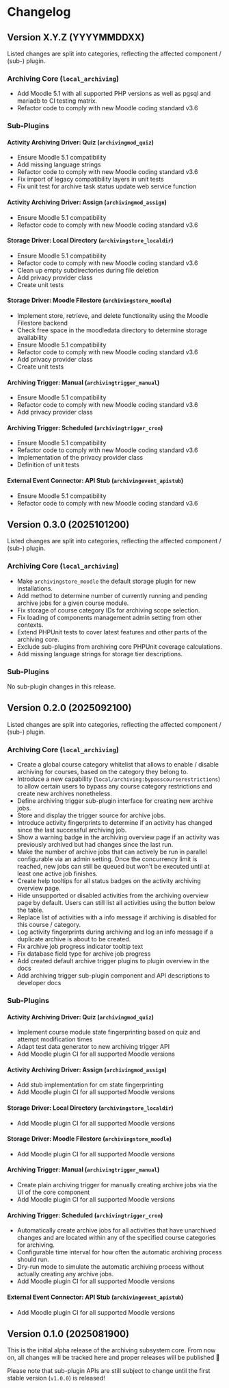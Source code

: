 # Changelog

## Version X.Y.Z (YYYYMMDDXX)

Listed changes are split into categories, reflecting the affected component / (sub-) plugin.

### Archiving Core (`local_archiving`)

- Add Moodle 5.1 with all supported PHP versions as well as pgsql and mariadb to CI testing matrix.
- Refactor code to comply with new Moodle coding standard v3.6


### Sub-Plugins

#### Activity Archiving Driver: Quiz (`archivingmod_quiz`)

- Ensure Moodle 5.1 compatibility
- Add missing language strings
- Refactor code to comply with new Moodle coding standard v3.6
- Fix import of legacy compatibility layers in unit tests
- Fix unit test for archive task status update web service function

#### Activity Archiving Driver: Assign (`archivingmod_assign`)

- Ensure Moodle 5.1 compatibility
- Refactor code to comply with new Moodle coding standard v3.6

#### Storage Driver: Local Directory (`archivingstore_localdir`)

- Ensure Moodle 5.1 compatibility
- Refactor code to comply with new Moodle coding standard v3.6
- Clean up empty subdirectories during file deletion
- Add privacy provider class
- Create unit tests

#### Storage Driver: Moodle Filestore (`archivingstore_moodle`)

- Implement store, retrieve, and delete functionality using the Moodle Filestore backend
- Check free space in the moodledata directory to determine storage availability
- Ensure Moodle 5.1 compatibility
- Refactor code to comply with new Moodle coding standard v3.6
- Add privacy provider class
- Create unit tests

#### Archiving Trigger: Manual (`archivingtrigger_manual`)

- Ensure Moodle 5.1 compatibility
- Refactor code to comply with new Moodle coding standard v3.6
- Add privacy provider class

#### Archiving Trigger: Scheduled (`archivingtrigger_cron`)

- Ensure Moodle 5.1 compatibility
- Refactor code to comply with new Moodle coding standard v3.6
- Implementation of the privacy provider class
- Definition of unit tests

#### External Event Connector: API Stub (`archivingevent_apistub`)

- Ensure Moodle 5.1 compatibility
- Refactor code to comply with new Moodle coding standard v3.6


## Version 0.3.0 (2025101200)

Listed changes are split into categories, reflecting the affected component / (sub-) plugin.

### Archiving Core (`local_archiving`)

- Make `archivingstore_moodle` the default storage plugin for new installations.
- Add method to determine number of currently running and pending archive jobs for a given course module.
- Fix storage of course category IDs for archiving scope selection.
- Fix loading of components management admin setting from other contexts.
- Extend PHPUnit tests to cover latest features and other parts of the archiving core.
- Exclude sub-plugins from archiving core PHPUnit coverage calculations.
- Add missing language strings for storage tier descriptions.

### Sub-Plugins

No sub-plugin changes in this release.


## Version 0.2.0 (2025092100)

Listed changes are split into categories, reflecting the affected component / (sub-) plugin.

### Archiving Core (`local_archiving`)

- Create a global course category whitelist that allows to enable / disable archiving for courses, based on the category
  they belong to.
- Introduce a new capability (`local/archiving:bypasscourserestrictions`) to allow certain users to bypass any course
  category restrictions and create new archives nonetheless.
- Define archiving trigger sub-plugin interface for creating new archive jobs.
- Store and display the trigger source for archive jobs.
- Introduce activity fingerprints to determine if an activity has changed since the last successful archiving job.
- Show a warning badge in the archiving overview page if an activity was previously archived but had changes since the
  last run.
- Make the number of archive jobs that can actively be run in parallel configurable via an admin setting. Once the
  concurrency limit is reached, new jobs can still be queued but won't be executed until at least one active job
  finishes.
- Create help tooltips for all status badges on the activity archiving overview page.
- Hide unsupported or disabled activities from the archiving overview page by default. Users can still list all
  activities using the button below the table.
- Replace list of activities with a info message if archiving is disabled for this course / category.
- Log activity fingerprints during archiving and log an info message if a duplicate archive is about to be created.
- Fix archive job progress indicator tooltip text
- Fix database field type for archive job progress
- Add created default archive trigger plugins to plugin overview in the docs
- Add archiving trigger sub-plugin component and API descriptions to developer docs

### Sub-Plugins

#### Activity Archiving Driver: Quiz (`archivingmod_quiz`)

- Implement course module state fingerprinting based on quiz and attempt modification times
- Adapt test data generator to new archiving trigger API
- Add Moodle plugin CI for all supported Moodle versions

#### Activity Archiving Driver: Assign (`archivingmod_assign`)

- Add stub implementation for cm state fingerprinting
- Add Moodle plugin CI for all supported Moodle versions

#### Storage Driver: Local Directory (`archivingstore_localdir`)

- Add Moodle plugin CI for all supported Moodle versions

#### Storage Driver: Moodle Filestore (`archivingstore_moodle`)

- Add Moodle plugin CI for all supported Moodle versions

#### Archiving Trigger: Manual (`archivingtrigger_manual`)

- Create plain archiving trigger for manually creating archive jobs via the UI of the core component
- Add Moodle plugin CI for all supported Moodle versions

#### Archiving Trigger: Scheduled (`archivingtrigger_cron`)

- Automatically create archive jobs for all activities that have unarchived changes and are located within any of the
  specified course categories for archiving.
- Configurable time interval for how often the automatic archiving process should run.
- Dry-run mode to simulate the automatic archiving process without actually creating any archive jobs.
- Add Moodle plugin CI for all supported Moodle versions

#### External Event Connector: API Stub (`archivingevent_apistub`)

- Add Moodle plugin CI for all supported Moodle versions


## Version 0.1.0 (2025081900)

This is the initial alpha release of the archiving subsystem core. From now on,
all changes will be tracked here and proper releases will be published 🚀

Please note that sub-plugin APIs are still subject to change until the first
stable version (`v1.0.0`) is released!
